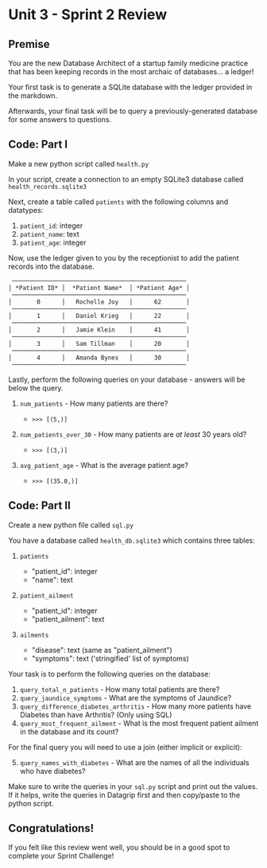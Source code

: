 # Unit 3 - Sprint 2 Review

## Premise

You are the new Database Architect of a startup family medicine practice that has been keeping records in the most archaic of databases... a ledger!

Your first task is to generate a SQLite database with the ledger provided in the markdown.

Afterwards, your final task will be to query a previously-generated database for some answers to questions.

## Code: Part I

Make a new python script called `health.py`

In your script, create a connection to an empty SQLite3 database called `health_records.sqlite3`

Next, create a table called `patients` with the following columns and datatypes:

1. `patient_id`: integer
2. `patient_name`: text
3. `patient_age`: integer


Now, use the ledger given to you by the receptionist to add the patient records into the database.

```
 ─────────────────────────────────────────────────
│ *Patient ID* │  *Patient Name*  │ *Patient Age* │
 ─────────────────────────────────────────────────
│       0      │   Rochelle Joy   │      62       │
 ─────────────────────────────────────────────────
│       1      │   Daniel Krieg   │      22       │
 ─────────────────────────────────────────────────
│       2      │   Jamie Klein    │      41       │
 ─────────────────────────────────────────────────
│       3      │   Sam Tillman    │      20       │
 ─────────────────────────────────────────────────
│       4      │   Amanda Bynes   │      30       │
 ─────────────────────────────────────────────────
```

Lastly, perform the following queries on your database - answers will be below the query.

1. `num_patients` - How many patients are there?
   - `>>> [(5,)]`
   
2. `num_patients_over_30` - How many patients are _at least_ 30 years old?
   - `>>> [(3,)]`
   
3. `avg_patient_age` - What is the average patient age?
   - `>>> [(35.0,)]`

## Code: Part II

Create a new python file called `sql.py`

You have a database called `health_db.sqlite3` which contains three tables:

1. `patients`

    - "patient_id": integer
    - "name": text
   

2. `patient_ailment`

    - "patient_id": integer
    - "patient_ailment": text
    

3. `ailments`

    - "disease": text (same as "patient_ailment")
    - "symptoms": text ('stringified' list of symptoms)
    

Your task is to perform the following queries on the database:

1. `query_total_n_patients` - How many total patients are there?
2. `query_jaundice_symptoms` - What are the symptoms of Jaundice?
3. `query_difference_diabetes_arthritis` - How many more patients have Diabetes than have Arthritis? (Only using SQL)
4. `query_most_frequent_ailment` - What is the most frequent patient ailment in the database and its count?
   
For the final query you will need to use a join (either implicit or explicit):

5. `query_names_with_diabetes` - What are the names of all the individuals who have diabetes?

Make sure to write the queries in your `sql.py` script and print out the values.  If it helps, write the queries in
Datagrip first and then copy/paste to the python script.

## Congratulations!

If you felt like this review went well, you should be in a good spot to complete your Sprint Challenge!